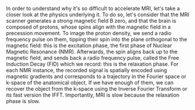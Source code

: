 In order to understand why it's so difficult to accelerate MRI, let's take a closer look at the physics underlying it.
To do so, let's consider that the MRI scanner generates a strong magnetic field B zero, and that the brain is composed of protons, whose spins align with the magnetic field in a precession movement.
To image the proton density, we send a radio frequency pulse on them, tipping their spin into the plane orthogonal to the magnetic field: this is the excitation phase, the first phase of Nuclear Magnetic Resonance (NMR).
Afterwards, the spin aligns back up to the magnetic field, and sends back a radio frequency pulse, called the Free Induction Decay (FID) which we record: this is the relaxation phase.
For each NMR instance, the recorded signal is spatially encoded using magnetic gradients and corresponds to a trajectory in the Fourier space or k-space of the anatomical object.
If we have enough of them, we can recover the object from the k-space using the Inverse Fourier Transform or its fast version the IFFT.
Importantly, MRI is slow because the relaxation phase is slow.
